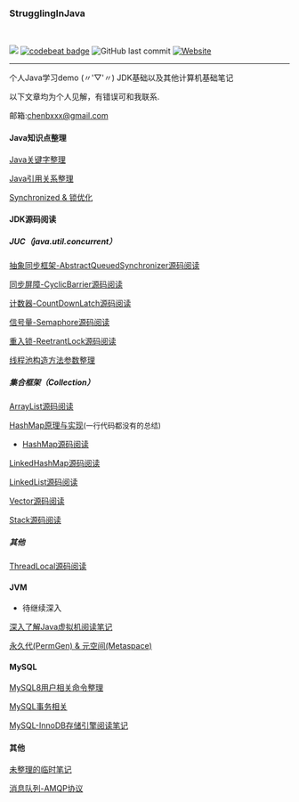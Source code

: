 ### StrugglingInJava
<div>    
<br/>

![](https://img.shields.io/badge/language-java-orange.svg)
[![codebeat badge](https://codebeat.co/badges/9e7c2bf7-18a2-4648-b2db-b7b92e70f747)](https://codebeat.co/projects/github-com-chenbxxx-strugglinginjava-master)
![GitHub last commit](https://img.shields.io/github/last-commit/google/skia.svg)
[![Website](https://img.shields.io/website-chenbxxx-down-green-red/https/shields.io.svg?label=my-blog)](https://chenbxxx.top)    

</div>

---

个人Java学习demo  (〃'▽'〃)
JDK基础以及其他计算机基础笔记

以下文章均为个人见解，有错误可和我联系.

邮箱:chenbxxx@gmail.com



#### Java知识点整理

[Java关键字整理](https://github.com/CheNbXxx/StrugglingInJava/wiki/Java%E5%85%B3%E9%94%AE%E5%AD%97%E6%95%B4%E7%90%86)

[Java引用关系整理](https://github.com/CheNbXxx/StrugglingInJava/wiki/Java%E4%B8%AD%E7%9A%84%E5%BC%95%E7%94%A8%E5%85%B3%E7%B3%BB)

[Synchronized & 锁优化](https://github.com/CheNbXxx/StrugglingInJava/wiki/Synchronzed&%E9%94%81%E4%BC%98%E5%8C%96)



#### JDK源码阅读

##### JUC（java.util.concurrent）

[抽象同步框架-AbstractQueuedSynchronizer源码阅读](https://github.com/CheNbXxx/StrugglingInJava/wiki/AbstractQueuedSynchronizer)

[同步屏障-CyclicBarrier源码阅读](https://github.com/CheNbXxx/StrugglingInJava/wiki/CyclicBarrier)

[计数器-CountDownLatch源码阅读](https://github.com/CheNbXxx/StrugglingInJava/wiki/CountDownLatch)

[信号量-Semaphore源码阅读](https://github.com/CheNbXxx/StrugglingInJava/wiki/Semaphore)

[重入锁-ReetrantLock源码阅读](https://github.com/CheNbXxx/StrugglingInJava/wiki/ReetrantLock)

[线程池构造方法参数整理](https://github.com/CheNbXxx/StrugglingInJava/wiki/ThreadPool)

##### 集合框架（Collection）

[ArrayList源码阅读](https://github.com/CheNbXxx/StrugglingInJava/wiki/ArrayList)

[HashMap原理与实现](https://github.com/CheNbXxx/StrugglingInJava/wiki/HashMap)<font size="2">(一行代码都没有的总结)</font>

- [HashMap源码阅读](https://github.com/CheNbXxx/StrugglingInJava/wiki/HashMap)

[LinkedHashMap源码阅读](https://github.com/CheNbXxx/StrugglingInJava/wiki/LinkedHashMap%E6%BA%90%E7%A0%81%E9%98%85%E8%AF%BB)

[LinkedList源码阅读](https://github.com/CheNbXxx/StrugglingInJava/wiki/LinkedList)

[Vector源码阅读](https://github.com/CheNbXxx/StrugglingInJava/wiki/Vector)

[Stack源码阅读](https://github.com/CheNbXxx/StrugglingInJava/wiki/Stack)

##### 其他

[ThreadLocal源码阅读](https://github.com/CheNbXxx/StrugglingInJava/wiki/ThreadLocal%E6%BA%90%E7%A0%81%E9%98%85%E8%AF%BB)



#### JVM

- 待继续深入

[深入了解Java虚拟机阅读笔记](https://github.com/CheNbXxx/StrugglingInJava/wiki/%E6%B7%B1%E5%85%A5%E4%BA%86%E8%A7%A3Java%E8%99%9A%E6%8B%9F%E6%9C%BA%E7%9F%A5%E8%AF%86%E6%A2%B3%E7%90%86)

[永久代(PermGen) & 元空间(Metaspace)](https://github.com/CheNbXxx/StrugglingInJava/wiki/Java8%E4%B8%AD%E7%9A%84Metaspace)

#### MySQL

[MySQL8用户相关命令整理](https://github.com/CheNbXxx/StrugglingInJava/wiki/Mysql)

[MySQL事务相关](https://github.com/CheNbXxx/StrugglingInJava/wiki/Mysql%E5%9F%BA%E7%A1%80) 

[MySQL-InnoDB存储引擎阅读笔记](https://github.com/CheNbXxx/StrugglingInJava/wiki/MySQL-InnoDB%E5%AD%98%E5%82%A8%E5%BC%95%E6%93%8E%E8%AF%BB%E5%90%8E%E6%80%BB%E7%BB%93)



#### 其他

[未整理的临时笔记](https://github.com/CheNbXxx/StrugglingInJava/wiki/%E4%B8%B4%E6%97%B6%E7%AC%94%E8%AE%B0)

[消息队列-AMQP协议](https://github.com/CheNbXxx/StrugglingInJava/wiki/AMQP%E5%8D%8F%E8%AE%AE)
